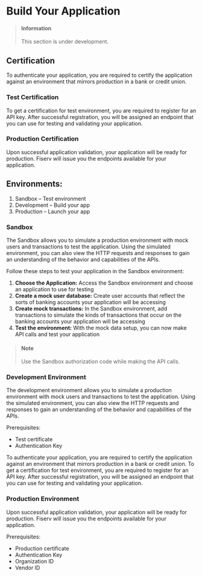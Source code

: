 # Build Your Application

> #### Information
> 
> This section is under development.

## Certification

To authenticate your application, you are required to certify the application against an environment that mirrors production in a bank or credit union.

### Test Certification 

To get a certification for test environment, you are required to register for an API key. After successful registration, you will be assigned an endpoint that you can use for testing and validating your application.

### Production Certification

Upon successful application validation, your application will be ready for production.  Fiserv will issue you the endpoints available for your application.  


## Environments: 
1. Sandbox – Test environment
2. Development – Build your app 
3. Production – Launch your app
<What credentials are required for each environment>


### Sandbox
The Sandbox allows you to simulate a production environment with mock users and transactions to test the application. Using the simulated environment, you can also view the HTTP requests and responses to gain an understanding of the behavior and capabilities of the APIs. 

Follow these steps to test your application in the Sandbox environment:
1.	**Choose the Application:** Access the Sandbox environment and choose an application to use for testing
2.	**Create a mock user database:** Create user accounts that reflect the sorts of banking accounts your application will be accessing
3.	**Create mock transactions:** In the Sandbox environment, add transactions to simulate the kinds of transactions that occur on the banking accounts your application will be accessing
4.	**Test the environment:** With the mock data setup, you can now make API calls and test your application

> #### Note
> 
> Use the Sandbox authorization code while making the API calls.


### Development Environment
The development environment allows you to simulate a production environment with mock users and transactions to test the application. Using the simulated environment, you can also view the HTTP requests and responses to gain an understanding of the behavior and capabilities of the APIs.

Prerequisites:
* Test certificate <link>
* Authentication Key

To authenticate your application, you are required to certify the application against an environment that mirrors production in a bank or credit union. To get a certification for test environment, you are required to register for an API key. After successful registration, you will be assigned an endpoint that you can use for testing and validating your application.


### Production Environment
Upon successful application validation, your application will be ready for production. Fiserv will issue you the endpoints available for your application.

Prerequisites:
* Production certificate <link>
*	Authentication Key
*	Organization ID
*	Vendor ID
